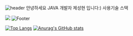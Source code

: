 ![header](https://capsule-render.vercel.app/api?type=waving&color=led&height=200&section=header&text='BrandonJE'&fontSize=24)
안녕하세요 JAVA 개발자 제성현 입니다:)
사용기술 스택

<a href="https://velog.io/@seondal"><img src="https://img.shields.io/badge/Velog-3DDC84?style=flat-square&logo=Blogger&logoColor=white"/></a>
![Footer](https://capsule-render.vercel.app/api?type=waving&color=lightgray&height=200&section=footer)

[![Top Langs](https://github-readme-stats.vercel.app/api/top-langs/?username=khaos1004)](https://github.com/khaos1004/github-readme-stats)
[![Anurag's GitHub stats](https://github-readme-stats.vercel.app/api?username=khaos1004)](https://github.com/khaos1004/github-readme-stats)

